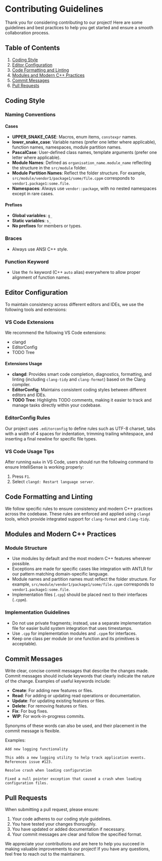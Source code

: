 # Contributing Guidelines

Thank you for considering contributing to our project! Here are some guidelines and best practices to help you get started and ensure a smooth collaboration process.

## Table of Contents

1. [Coding Style](#coding-style)
2. [Editor Configuration](#editor-configuration)
3. [Code Formatting and Linting](#code-formatting-and-linting)
4. [Modules and Modern C++ Practices](#modules-and-modern-cpp-practices)
5. [Commit Messages](#commit-messages)
6. [Pull Requests](#pull-requests)

## Coding Style

### Naming Conventions

#### Cases

- **UPPER_SNAKE_CASE**: Macros, enum items, `constexpr` names.
- **lower_snake_case**: Variable names (prefer one letter where applicable), function names, namespaces, module partition names.
- **PascalCase**: User-defined class names, template arguments (prefer one letter where applicable).
- **Module Names**: Defined as `organisation_name.module_name` reflecting the structure in the `src/module` folder.
- **Module Partition Names**: Reflect the folder structure. For example, `src/module/vendor1/package1/some/file.cppm` corresponds to `vendor1.package1:some.file`.
- **Namespaces**: Always use `vendor::package`, with no nested namespaces except in rare cases.

#### Prefixes

- **Global variables**: `g_`
- **Static variables**: `s_`
- **No prefixes** for members or types.

### Braces

- Always use ANSI C++ style.

### Function Keyword

- Use the `fn` keyword (C++ `auto` alias) everywhere to allow proper alignment of function names.

## Editor Configuration

To maintain consistency across different editors and IDEs, we use the following tools and extensions:

### VS Code Extensions

We recommend the following VS Code extensions:

- clangd
- EditorConfig
- TODO Tree

#### Extensions Usage

- **clangd**: Provides smart code completion, diagnostics, formatting, and linting (including `clang-tidy` and `clang-format`) based on the Clang compiler.
- **EditorConfig**: Maintains consistent coding styles between different editors and IDEs.
- **TODO Tree**: Highlights TODO comments, making it easier to track and manage tasks directly within your codebase.

### EditorConfig Rules

Our project uses `.editorconfig` to define rules such as UTF-8 charset, tabs with a width of 4 spaces for indentation, trimming trailing whitespace, and inserting a final newline for specific file types.

### VS Code Usage Tips

After running `make` in VS Code, users should run the following command to ensure IntelliSense is working properly:

1. Press `F1`.
2. Select `clangd: Restart language server`.

## Code Formatting and Linting

We follow specific rules to ensure consistency and modern C++ practices across the codebase. These rules are enforced and applied using `clangd` tools, which provide integrated support for `clang-format` and `clang-tidy`.

## Modules and Modern C++ Practices

### Module Structure

- Use modules by default and the most modern C++ features wherever possible.
- Exceptions are made for specific cases like integration with ANTLR for our pattern matching domain-specific language.
- Module names and partition names must reflect the folder structure. For example, `src/module/vendor1/package1/some/file.cppm` corresponds to `vendor1.package1:some.file`.
- Implementation files (`.cpp`) should be placed next to their interfaces (`.cppm`).

### Implementation Guidelines

- Do not use private fragments; instead, use a separate implementation file for easier build system integration that uses timestamps.
- Use `.cpp` for implementation modules and `.cppm` for interfaces.
- Keep one class per module (or one function and its primitives is acceptable).

## Commit Messages

Write clear, concise commit messages that describe the changes made. Commit messages should include keywords that clearly indicate the nature of the change. Examples of useful keywords include:

- **Create**: For adding new features or files.
- **Read**: For adding or updating read operations or documentation.
- **Update**: For updating existing features or files.
- **Delete**: For removing features or files.
- **Fix**: For bug fixes.
- **WIP**: For work-in-progress commits.

Synonyms of these words can also be used, and their placement in the commit message is flexible.

Examples:
```
Add new logging functionality

This adds a new logging utility to help track application events.
References issue #123.
```

```
Resolve crash when loading configuration

Fixed a null pointer exception that caused a crash when loading configuration files.
```

## Pull Requests

When submitting a pull request, please ensure:

1. Your code adheres to our coding style guidelines.
2. You have tested your changes thoroughly.
3. You have updated or added documentation if necessary.
4. Your commit messages are clear and follow the specified format.

We appreciate your contributions and are here to help you succeed in making valuable improvements to our project! If you have any questions, feel free to reach out to the maintainers.
